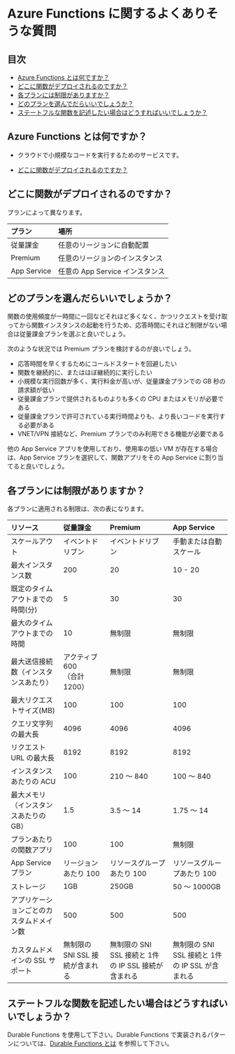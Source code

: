 # Azure Functions に関するよくありそうな質問

## 目次

- [Azure Functions とは何ですか？](#q-about)
- [どこに関数がデプロイされるのですか？](#q-deploy)
- [各プランには制限がありますか？](#q-plan-quotas)
- [どのプランを選んでだらいいでしょうか？](#q-plan)
- [ステートフルな関数を記述したい場合はどうすればいいでしょうか？](#q-durable)

## <a id="q-about">Azure Functions とは何ですか？</a>

- クラウドで小規模なコードを実行するためのサービスです。

- [どこに関数がデプロイされるのですか？](#q-deploy)

## <a id="q-deploy">どこに関数がデプロイされるのですか？</a>

プランによって異なります。

| プラン | 場所 |
| :---- | :----- |
| 従量課金 | 任意のリージョンに自動配置 |
| Premium | 任意のリージョンのインスタンス |
| App Service | 任意の App Service インスタンス |

## <a id="q-plan">どのプランを選んだらいいでしょうか？</a>

関数の使用頻度が一時間に一回などそれほど多くなく、かつリクエストを受け取ってから関数インスタンスの起動を行うため、応答時間にそれほど制限がない場合は従量課金プランを選ぶと良いでしょう。

次のような状況では Premium プランを検討するのが良いでしょう。

- 応答時間を早くするためにコールドスタートを回避したい
- 関数を継続的に、またはほぼ継続的に実行したい
- 小規模な実行回数が多く、実行料金が高いが、従量課金プランでの GB 秒の請求額が低い
- 従量課金プランで提供されるものよりも多くの CPU またはメモリが必要である
- 従量課金プランで許可されている実行時間よりも、より長いコードを実行する必要がある
- VNET/VPN 接続など、Premium プランでのみ利用できる機能が必要である

他の App Service アプリを使用しており、使用率の低い VM が存在する場合は、App Service プランを選択して、関数アプリをその App Service に割り当てると良いでしょう。

## <a id="q-plan-quotas">各プランには制限がありますか？</a>

各プランに適用される制限は、次の表になります。

| リソース | 従量課金 | Premium | App Service |
| :------ | :----- | :----- | :----------- |
| スケールアウト | イベントドリブン | イベントドリブン | 手動または自動スケール |
| 最大インスタンス数 | 200 | 20 | 10 - 20 |
| 既定のタイムアウトまでの時間(分) | 5 | 30 | 30 |
| 最大のタイムアウトまでの時間 | 10 | 無制限 | 無制限 |
| 最大送信接続数（インスタンスあたり） | アクティブ600<br />（合計1200） | 無制限 | 無制限 |
| 最大リクエストサイズ(MB) | 100 | 100 | 100 |
| クエリ文字列の最大長 | 4096 | 4096 | 4096 |
| リクエスト URL の最大長 | 8192 | 8192 | 8192 | 
| インスタンスあたりの ACU | 100 | 210 〜 840 | 100 〜 840 |
| 最大メモリ（インスタンスあたりの GB） | 1.5 | 3.5 〜 14 | 1.75 〜 14 |
| プランあたりの関数アプリ | 100 | 100 | 無制限 |
| App Service プラン | リージョンあたり 100 | リソースグループあたり 100 | リソースグループあたり 100 |
| ストレージ | 1GB | 250GB | 50 〜 1000GB |
| アプリケーションごとのカスタムドメイン数 | 500 | 500 | 500 |
| カスタムドメインの SSL サポート | 無制限の SNI SSL 接続が含まれる | 無制限の SNI SSL 接続と 1件の IP SSL 接続が含まれる | 無制限の SNI SSL 接続と 1件の IP SSL が含まれる |


## <a id="q-durable">ステートフルな関数を記述したい場合はどうすればいいでしょうか？</a>

Durable Functions を使用して下さい。Durable Functions で実装されるパターンについては、[Durable Functions とは](https://docs.microsoft.com/ja-jp/azure/azure-functions/durable/durable-functions-overview) を参照して下さい。